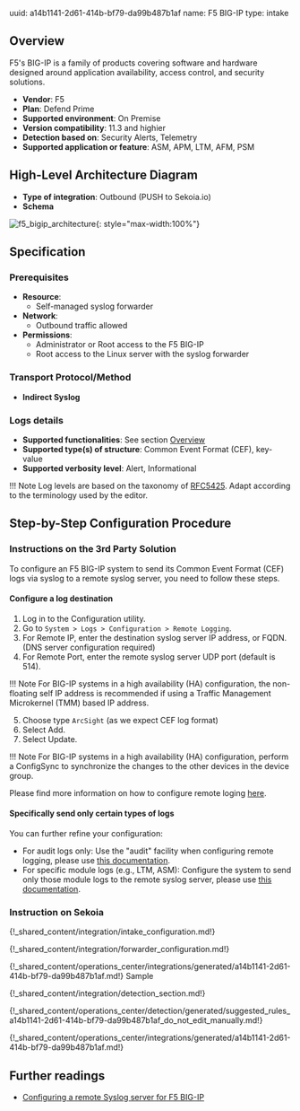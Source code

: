 uuid: a14b1141-2d61-414b-bf79-da99b487b1af
name: F5 BIG-IP
type: intake

## Overview

F5's BIG-IP is a family of products covering software and hardware designed around application availability, access control, and security solutions.

- **Vendor**: F5
- **Plan**: Defend Prime
- **Supported environment**: On Premise
- **Version compatibility**: 11.3 and highier
- **Detection based on**: Security Alerts, Telemetry
- **Supported application or feature**: ASM, APM, LTM, AFM, PSM

## High-Level Architecture Diagram

- **Type of integration**: Outbound (PUSH to Sekoia.io)
- **Schema**

![f5_bigip_architecture](/assets/integration/f5_bigip_architecture.png){: style="max-width:100%"}

## Specification

### Prerequisites

- **Resource**:
    - Self-managed syslog forwarder
- **Network**:
    - Outbound traffic allowed
- **Permissions**:
    - Administrator or Root access to the F5 BIG-IP
    - Root access to the Linux server with the syslog forwarder

### Transport Protocol/Method

- **Indirect Syslog**

### Logs details

- **Supported functionalities**: See section [Overview](#overview)
- **Supported type(s) of structure**: Common Event Format (CEF), key-value
- **Supported verbosity level**: Alert, Informational

!!! Note
    Log levels are based on the taxonomy of [RFC5425](https://datatracker.ietf.org/doc/html/rfc5424). Adapt according to the terminology used by the editor.

## Step-by-Step Configuration Procedure

### Instructions on the 3rd Party Solution

To configure an F5 BIG-IP system to send its Common Event Format (CEF) logs via syslog to a remote syslog server, you need to follow these steps.

#### Configure a log destination

1. Log in to the Configuration utility.
2. Go to `System > Logs > Configuration > Remote Logging`.
3. For Remote IP, enter the destination syslog server IP address, or FQDN. (DNS server configuration required)
4. For Remote Port, enter the remote syslog server UDP port (default is 514).

!!! Note
  For BIG-IP systems in a high availability (HA) configuration, the non-floating self IP address is recommended if using a Traffic Management Microkernel (TMM) based IP address.

5. Choose type `ArcSight` (as we expect CEF log format)
6. Select Add.
7. Select Update.

!!! Note
  For BIG-IP systems in a high availability (HA) configuration, perform a ConfigSync to synchronize the changes to the other devices in the device group.

Please find more information on how to configure remote loging [here](https://my.f5.com/manage/s/article/K13080).

#### Specifically send only certain types of logs

You can further refine your configuration:

- For audit logs only: Use the "audit" facility when configuring remote logging, please use [this documentation](https://my.f5.com/manage/s/article/K56602501).
- For specific module logs (e.g., LTM, ASM): Configure the system to send only those module logs to the remote syslog server, please use [this documentation](https://my.f5.com/manage/s/article/K10887436).

### Instruction on Sekoia

{!_shared_content/integration/intake_configuration.md!}

{!_shared_content/integration/forwarder_configuration.md!}

{!_shared_content/operations_center/integrations/generated/a14b1141-2d61-414b-bf79-da99b487b1af.md!} Sample

{!_shared_content/integration/detection_section.md!}

{!_shared_content/operations_center/detection/generated/suggested_rules_a14b1141-2d61-414b-bf79-da99b487b1af_do_not_edit_manually.md!}

{!_shared_content/operations_center/integrations/generated/a14b1141-2d61-414b-bf79-da99b487b1af.md!}

## Further readings

- [Configuring a remote Syslog server for F5 BIG-IP](https://support.f5.com/)